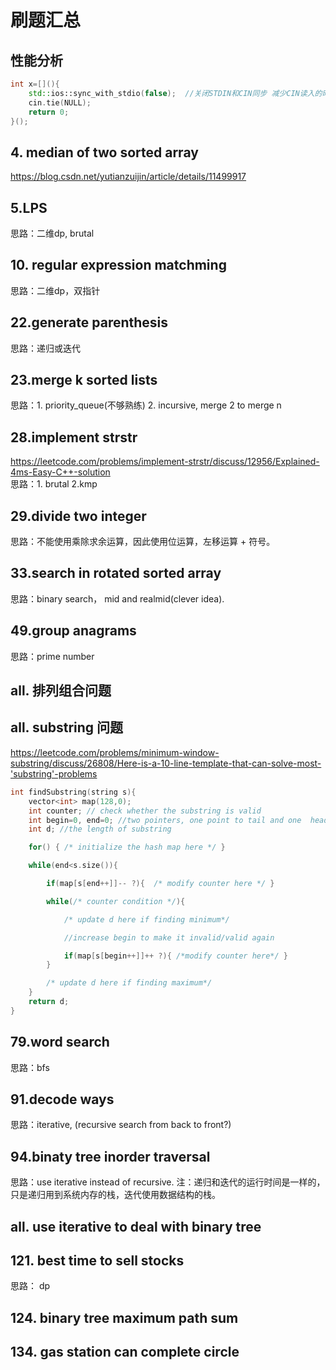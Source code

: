 # 刷题汇总

## 性能分析

```c++
int x=[](){
    std::ios::sync_with_stdio(false);  //关闭STDIN和CIN同步 减少CIN读入的时间，可以减少50%以上。
    cin.tie(NULL);
    return 0;
}();
```

## 4. median of two sorted array

<https://blog.csdn.net/yutianzuijin/article/details/11499917>

## 5.LPS

思路：二维dp, brutal

## 10. regular expression matchming

思路：二维dp，双指针

## 22.generate parenthesis

思路：递归或迭代

## 23.merge k sorted lists

思路：1. priority_queue(不够熟练)  2. incursive, merge 2 to merge n

## 28.implement strstr

<https://leetcode.com/problems/implement-strstr/discuss/12956/Explained-4ms-Easy-C++-solution>  
思路：1. brutal  2.kmp

## 29.divide two integer

思路：不能使用乘除求余运算，因此使用位运算，左移运算 + 符号。

## 33.search in rotated sorted array

思路：binary search， mid and realmid(clever idea).

## 49.group anagrams

思路：prime number

## all. 排列组合问题

## all. substring 问题

<https://leetcode.com/problems/minimum-window-substring/discuss/26808/Here-is-a-10-line-template-that-can-solve-most-'substring'-problems>

```c++
int findSubstring(string s){
    vector<int> map(128,0);
    int counter; // check whether the substring is valid
    int begin=0, end=0; //two pointers, one point to tail and one  head
    int d; //the length of substring

    for() { /* initialize the hash map here */ }

    while(end<s.size()){

        if(map[s[end++]]-- ?){  /* modify counter here */ }

        while(/* counter condition */){

            /* update d here if finding minimum*/

            //increase begin to make it invalid/valid again

            if(map[s[begin++]]++ ?){ /*modify counter here*/ }
        }  

        /* update d here if finding maximum*/
    }
    return d;
}
```

## 79.word search

思路：bfs

## 91.decode ways

思路：iterative, (recursive search from back to front?)

## 94.binaty tree inorder traversal

思路：use iterative instead of recursive.
注：递归和迭代的运行时间是一样的，只是递归用到系统内存的栈，迭代使用数据结构的栈。

## all. use iterative to deal with binary tree

## 121. best time to sell stocks

思路： dp

## 124. binary tree maximum path sum

## 134. gas station can complete circle
